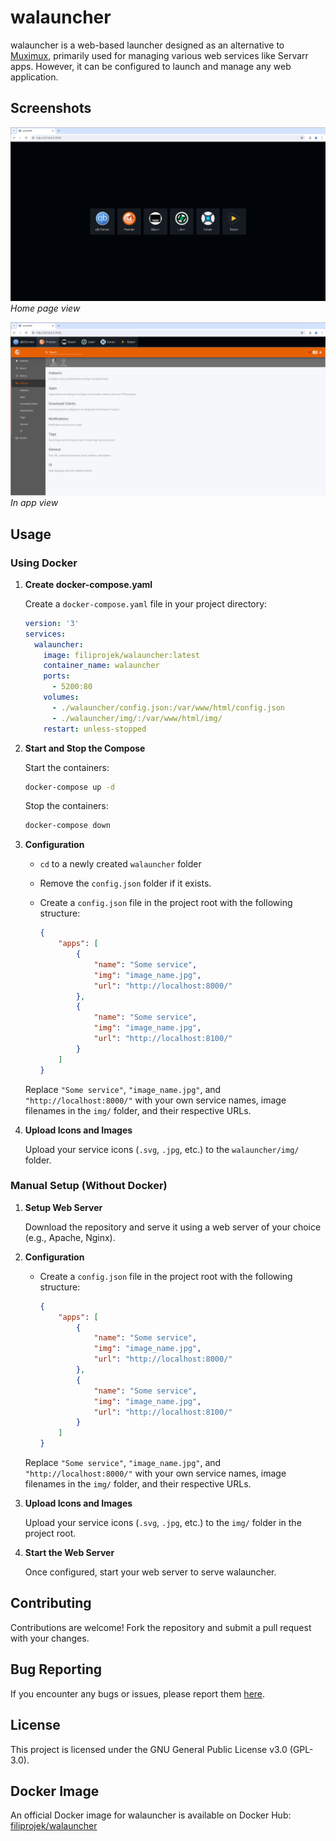 # walauncher

walauncher is a web-based launcher designed as an alternative to [Muximux](https://github.com/mescon/Muximux), primarily used for managing various web services like Servarr apps. However, it can be configured to launch and manage any web application.

## Screenshots

![Home page](.screenshots/home.png)
*Home page view*

![Apps overview](.screenshots/apps.png)
*In app view*

## Usage

### Using Docker

1. **Create docker-compose.yaml**

   Create a `docker-compose.yaml` file in your project directory:

   ```yaml
   version: '3'
   services:
     walauncher:
       image: filiprojek/walauncher:latest
       container_name: walauncher
       ports:
         - 5200:80
       volumes:
         - ./walauncher/config.json:/var/www/html/config.json
         - ./walauncher/img/:/var/www/html/img/
       restart: unless-stopped
   ```

2. **Start and Stop the Compose**

   Start the containers:

   ```bash
   docker-compose up -d
   ```

   Stop the containers:

   ```bash
   docker-compose down
   ```

3. **Configuration**

   - `cd` to a newly created `walauncher` folder
   - Remove the `config.json` folder if it exists.
   - Create a `config.json` file in the project root with the following structure:

     ```json
     {
         "apps": [
             {
                 "name": "Some service",
                 "img": "image_name.jpg",
                 "url": "http://localhost:8000/"
             },
             {
                 "name": "Some service",
                 "img": "image_name.jpg",
                 "url": "http://localhost:8100/"
             }
         ]
     }
     ```

   Replace `"Some service"`, `"image_name.jpg"`, and `"http://localhost:8000/"` with your own service names, image filenames in the `img/` folder, and their respective URLs.

3. **Upload Icons and Images**

   Upload your service icons (`.svg`, `.jpg`, etc.) to the `walauncher/img/` folder.

### Manual Setup (Without Docker)

1. **Setup Web Server**

   Download the repository and serve it using a web server of your choice (e.g., Apache, Nginx).

2. **Configuration**

   - Create a `config.json` file in the project root with the following structure:

     ```json
     {
         "apps": [
             {
                 "name": "Some service",
                 "img": "image_name.jpg",
                 "url": "http://localhost:8000/"
             },
             {
                 "name": "Some service",
                 "img": "image_name.jpg",
                 "url": "http://localhost:8100/"
             }
         ]
     }
     ```

   Replace `"Some service"`, `"image_name.jpg"`, and `"http://localhost:8000/"` with your own service names, image filenames in the `img/` folder, and their respective URLs.

3. **Upload Icons and Images**

   Upload your service icons (`.svg`, `.jpg`, etc.) to the `img/` folder in the project root.

4. **Start the Web Server**

   Once configured, start your web server to serve walauncher.

## Contributing

Contributions are welcome! Fork the repository and submit a pull request with your changes.

## Bug Reporting

If you encounter any bugs or issues, please report them [here](https://github.com/filiprojek/walauncher/issues).

## License

This project is licensed under the GNU General Public License v3.0 (GPL-3.0).

## Docker Image

An official Docker image for walauncher is available on Docker Hub:
[filiprojek/walauncher](https://hub.docker.com/r/filiprojek/walauncher)
